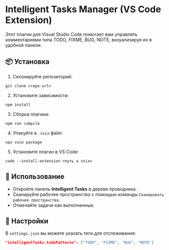 # Intelligent Tasks Manager (VS Code Extension)

Этот плагин для Visual Studio Code помогает вам управлять комментариями типа TODO, FIXME, BUG, NOTE, визуализируя их в удобной панели.

## 📦 Установка

1. Склонируйте репозиторий:
```
git clone <repo-url>
```

2. Установите зависимости:
```
npm install
```

3. Сборка плагина:
```
npm run compile
```

4. Упакуйте в `.vsix` файл:
```
npx vsce package
```

5. Установите плагин в VS Code:
```
code --install-extension <путь к vsix>
```

## 🚀 Использование

- Откройте панель **Intelligent Tasks** в дереве проводника.
- Сканируйте рабочее пространство с помощью команды `Сканировать рабочее пространство`.
- Отмечайте задачи как выполненные.

## 🔧 Настройки

В `settings.json` вы можете указать теги для отслеживания:
```json
"intelligentTasks.todoPatterns": ["TODO", "FIXME", "BUG", "NOTE"]
```
